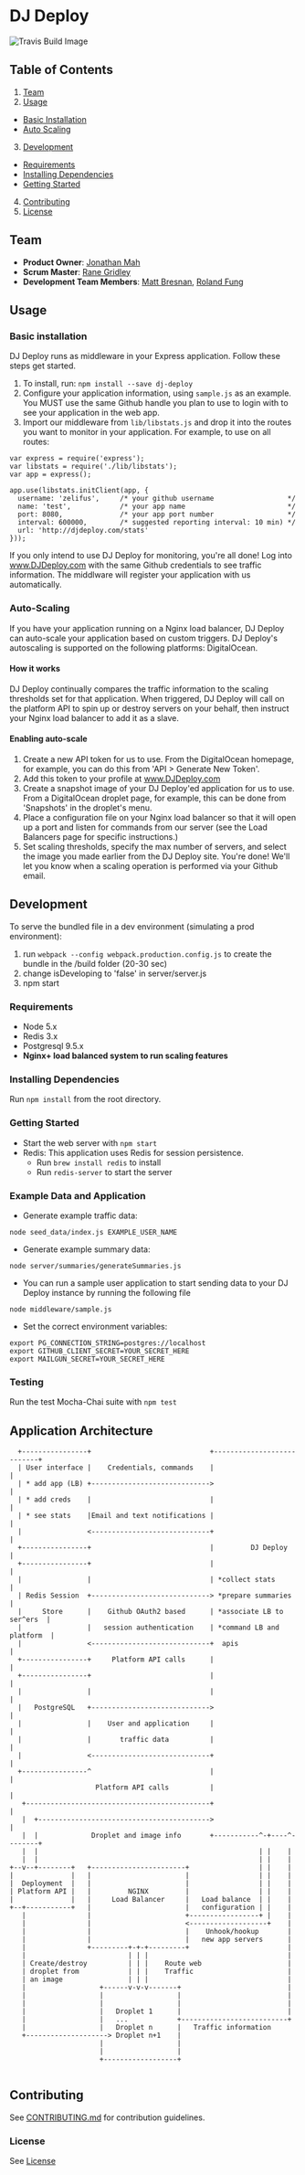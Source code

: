 # DJ Deploy
![Travis Build Image](https://travis-ci.org/supportivesantas/project-ipsum.svg?branch=master)

## Table of Contents
1. [Team](#team)
2. [Usage](#usage)
  - [Basic Installation](#basic-intallation)  
  - [Auto Scaling](#auto-scaling) 
3. [Development](#development)
  - [Requirements](#requirements)
  - [Installing Dependencies](#installing-dependencies)
  - [Getting Started](#getting-started) 
4. [Contributing](#contributing)
5. [License](https://github.com/supportivesantas/project-ipsum/blob/master/LICENSE.md)

## Team
  - __Product Owner__: [Jonathan Mah](https://github.com/zelifus)
  - __Scrum Master__: [Rane Gridley](https://github.com/ranebo)
  - __Development Team Members__: [Matt Bresnan](https://github.com/mbresnan1701), [Roland Fung](https://github.com/rolandfung)


## Usage

### Basic installation
DJ Deploy runs as middleware in your Express application. Follow these steps get started.

1. To install, run: `npm install --save dj-deploy`
2. Configure your application information, using `sample.js` as an example. You MUST use the same Github handle you plan to use to login with to see your application in the web app.
3. Import our middleware from `lib/libstats.js` and drop it into the routes you want to monitor in your application. For example, to use on all routes:

```
var express = require('express');
var libstats = require('./lib/libstats');
var app = express();

app.use(libstats.initClient(app, {
  username: 'zelifus',     /* your github username                  */
  name: 'test',            /* your app name                         */
  port: 8080,              /* your app port number                  */
  interval: 600000,        /* suggested reporting interval: 10 min) */
  url: 'http://djdeploy.com/stats'
}));
```

If you only intend to use DJ Deploy for monitoring, you're all done! Log into www.DJDeploy.com with the same Github credentials to see traffic information. The middlware will register your application with us automatically.

### Auto-Scaling
If you have your application running on a Nginx load balancer, DJ Deploy can auto-scale your application based on custom triggers. DJ Deploy's autoscaling is supported on the following platforms: DigitalOcean.

#### How it works
DJ Deploy continually compares the traffic information to the scaling thresholds set for that application. When triggered, DJ Deploy will call on the platform API to spin up or destroy servers on your behalf, then instruct your Nginx load balancer to add it as a slave.

#### Enabling auto-scale
1. Create a new API token for us to use. From the DigitalOcean homepage, for example, you can do this from 'API > Generate New Token'.
3. Add this token to your profile at www.DJDeploy.com
2. Create a snapshot image of your DJ Deploy'ed application for us to use. From a DigitalOcean droplet page, for example, this can be done from 'Snapshots' in the droplet's menu.
4. Place a configuration file on your Nginx load balancer so that it will open up a port and listen for commands from our server (see the Load Balancers page for specific instructions.)
5. Set scaling thresholds, specify the max number of servers, and select the image you made earlier from the DJ Deploy site. You're done! We'll let you know when a scaling operation is performed via your Github email.


## Development

To serve the bundled file in a dev environment (simulating a prod environment):
1. run `webpack --config webpack.production.config.js` to create the bundle in the /build folder (20-30 sec)
2. change isDeveloping to 'false' in server/server.js
3. npm start

### Requirements
- Node 5.x
- Redis 3.x
- Postgresql 9.5.x
- **Nginx+ load balanced system to run scaling features**

### Installing Dependencies
Run `npm install` from the root directory.

### Getting Started
- Start the web server with `npm start`
- Redis: This application uses Redis for session persistence. 
    - Run `brew install redis` to install
    - Run `redis-server` to start the server
  
### Example Data and Application
- Generate example traffic data:
```
node seed_data/index.js EXAMPLE_USER_NAME
```
- Generate example summary data:
```
node server/summaries/generateSummaries.js
```
- You can run a sample user application to start sending data to your DJ Deploy instance by running the following file
``` 
node middleware/sample.js
```
- Set the correct environment variables:
```
export PG_CONNECTION_STRING=postgres://localhost
export GITHUB_CLIENT_SECRET=YOUR_SECRET_HERE
export MAILGUN_SECRET=YOUR_SECRET_HERE
```

### Testing
Run the test Mocha-Chai suite with `npm test`





## Application Architecture ##

```
  +----------------+                             +---------------------------+
  | User interface |    Credentials, commands    |                           |
  | * add app (LB) +----------------------------->                           |
  | * add creds    |                             |                           |
  | * see stats    |Email and text notifications |                           |
  |                <-----------------------------+                           |
  +----------------+                             |         DJ Deploy         |
  +----------------+                             |                           |
  |                |                             | *collect stats            |
  | Redis Session  +-----------------------------> *prepare summaries        |
  |     Store      |    Github OAuth2 based      | *associate LB to ser^ers  |
  |                |   session authentication    | *command LB and platform  |
  |                <-----------------------------+  apis                     |
  +----------------+     Platform API calls      |                           |
  +----------------+                             |                           |
  |                |                             |                           |
  |   PostgreSQL   +----------------------------->                           |
  |                |    User and application     |                           |
  |                |       traffic data          |                           |
  |                <-----------------------------+                           |
  +----------------^                             |                           |
                     Platform API calls          |                           |
   +---------------------------------------------+                           |
   |  +------------------------------------------>                           |
   |  |             Droplet and image info       +-----------^-+----^--------+
   |  |                                                      | |    |
   |  |                                                      | |    |
+--v--+--------+   +-----------------------+                 | |    |
|              |   |                       |                 | |    |
|  Deployment  |   |                       |                 | |    |
| Platform API |   |         NGINX         |                 | |    |
|              |   |     Load Balancer     |   Load balance  | |    |
+--+-----------+   |                       |   configuration | |    |
   |               |                       +-----------------+ |    |
   |               |                       <-------------------+    |
   |               |                       |    Unhook/hookup       |
   |               |                       |   new app servers      |
   |               +---------+-+-+---------+                        |
   |                         | | |                                  |
   | Create/destroy          | | |    Route web                     |
   | droplet from            | | |    Traffic                       |
   | an image                | | |                                  |
   |                  +------v-v-v-------+                          |
   |                  |                  |                          |
   |                  |                  |                          |
   |                  |   Droplet 1      |                          |
   |                  |   ...            +--------------------------+
   |                  |   Droplet n      |   Traffic information
   +--------------------> Droplet n+1    |
                      |                  |
                      |                  |
                      +------------------+


```



## Contributing

See [CONTRIBUTING.md](CONTRIBUTING.md) for contribution guidelines.

### License
See [License](https://github.com/supportivesantas/project-ipsum/blob/master/LICENSE)



